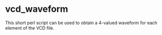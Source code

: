 # vcd_waveform

This short perl script can be used to obtain a 4-valued waveform for each element of the VCD file.
